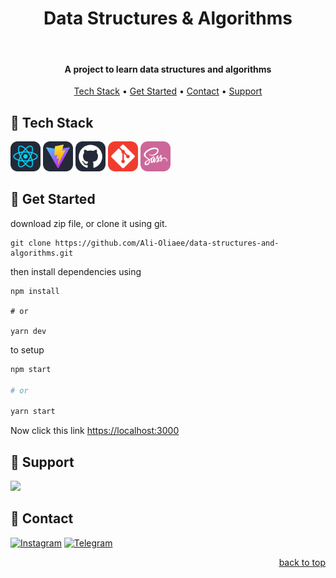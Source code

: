 <h1 align="center" id="devs-event">
  Data Structures & Algorithms
</h1>

<div align="center">
<br/>

<h4 align="center"><strong>A project to learn data structures and algorithms</strong></h4>
<p align="center">
  <a href="#tech-stack">Tech Stack</a> •
  <a href="#get-started">Get Started</a> •
   <a href="#contanct">Contact</a> •
  <a href="#support">Support</a>
</p>
</div>

<h2 id="tech-stack">
🤖 Tech Stack
</h2>
<p>
<img src="https://github.com/tandpfun/skill-icons/blob/main/icons/React-Dark.svg" width="48" title="React.Js">     <img src="https://github.com/tandpfun/skill-icons/blob/main/icons/Vite-Dark.svg" width="48"  title="Vite">     <img src="https://github.com/tandpfun/skill-icons/blob/main/icons/Github-Dark.svg" width="48" title="Github">  <img src="https://github.com/tandpfun/skill-icons/blob/main/icons/Git.svg" width="48" title="Git">   <img src="https://github.com/tandpfun/skill-icons/blob/main/icons/Sass.svg" width="48" title="Sass">   
</p>

<h2 id="get-started">
🤖 Get Started
</h2>

download zip file, or clone it using git.
```
git clone https://github.com/Ali-Oliaee/data-structures-and-algorithms.git
```

then install dependencies using

```
npm install

# or 

yarn dev
```

to setup 

```bash
npm start

# or

yarn start
```
Now click this link [https://localhost:3000](https://localhost:3000)

<h2 id="support">
💸 Support
</h2>

<a href="https://coffeebede.ir/buycoffee/ali-oliaee">
<img class="img-fluid" src="https://coffeebede.ir/DashboardTemplateV2/app-assets/images/banner/default-yellow.svg" width="200"/>
</a>

<h2 id="contact">
🦜 Contact
</h2>

</a>   <a href="https://www.instagram.com/ali._.oliaee/" target="_blank"><img alt="Instagram" src="https://img.shields.io/badge/Instargam-5D67E6?&style=for-the-badge&logo=instagram&logoColor=white" /></a>
 <a href="https://t.me/anti_humanity" target="_blank"><img alt="Telegram" src="https://img.shields.io/badge/Telegram-5D67E6?&style=for-the-badge&logo=telegram&logoColor=white" /></a>
</a>

<p align="right"><a href="#devs-event">back to top</a></p>
